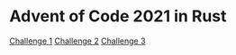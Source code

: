# Advent of Code 2021 in Rust

[Challenge 1](./src/challenges/challenge1.rs)
[Challenge 2](./src/challenges/challenge2.rs)
[Challenge 3](./src/challenges/challenge3.rs)
